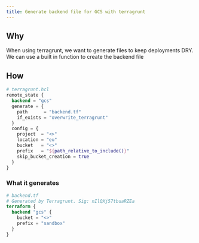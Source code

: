 ```yaml
---
title: Generate backend file for GCS with terragrunt
---
```


## Why

When using terragrunt, we want to generate files to keep deployments DRY. We can use a built in function to create the backend file

## How

```terraform
# terragrunt.hcl
remote_state {
  backend = "gcs"
  generate = {
    path      = "backend.tf"
    if_exists = "overwrite_terragrunt"
  }
  config = {
    project  = "<>"
    location = "eu"
    bucket   = "<>"
    prefix   = "${path_relative_to_include()}"
    skip_bucket_creation = true
  }
}
```

### What it generates

```terraform
# backend.tf
# Generated by Terragrunt. Sig: nIlQXj57tbuaRZEa
terraform {
  backend "gcs" {
    bucket = "<>"
    prefix = "sandbox"
  }
}
```